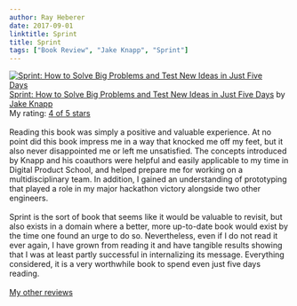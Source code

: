 ```yaml
---
author: Ray Heberer
date: 2017-09-01
linktitle: Sprint
title: Sprint
tags: ["Book Review", "Jake Knapp", "Sprint"]
---
```


<a href="https://www.goodreads.com/book/show/25814544-sprint" style="float: left; padding-right: 20px"><img border="0" alt="Sprint: How to Solve Big Problems and Test New Ideas in Just Five Days" src="https://images.gr-assets.com/books/1457284924m/25814544.jpg" /></a><a href="https://www.goodreads.com/book/show/25814544-sprint">Sprint: How to Solve Big Problems and Test New Ideas in Just Five Days</a> by <a href="https://www.goodreads.com/author/show/14080260.Jake_Knapp">Jake Knapp</a><br/>
My rating: <a href="https://www.goodreads.com/review/show/2359774553">4 of 5 stars</a><br /><br />
Reading this book was simply a positive and valuable experience. At no point did this book impress me in a way that knocked me off my feet, but it also never disappointed me or left me unsatisfied. The concepts introduced by Knapp and his coauthors were helpful and easily applicable to my time in Digital Product School, and helped prepare me for working on a multidisciplinary team. In addition, I gained an understanding of prototyping that played a role in my major hackathon victory alongside two other engineers.<br /><br />Sprint is the sort of book that seems like it would be valuable to revisit, but also exists in a domain where a better, more up-to-date book would exist by the time one found an urge to do so. Nevertheless, even if I do not read it ever again, I have grown from reading it and have tangible results showing that I was at least partly successful in internalizing its message. Everything considered, it is a very worthwhile book to spend even just five days reading.
<br/><br/>
<a href="http://www.rayheberer.ai/bookreviews/">My other reviews</a>